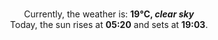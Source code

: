 <p  align="center"><br/>Currently, the weather is: <b> 19°C, <i>clear sky</i></b></br>Today, the sun rises at <b>05:20</b> and sets at <b>19:03</b>.</p>